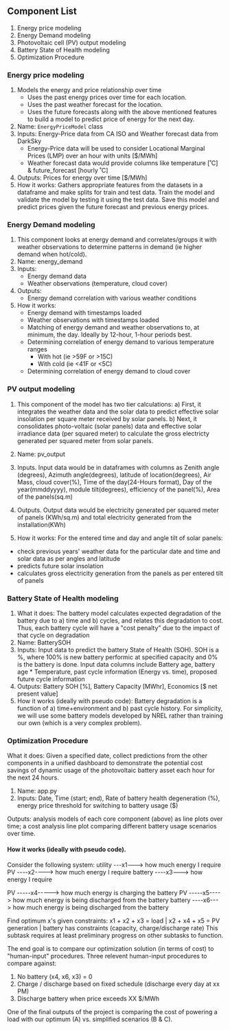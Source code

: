﻿## Component List

1. Energy price modeling
2. Energy Demand modeling
3. Photovoltaic cell (PV) output modeling
4. Battery State of Health modeling
5. Optimization Procedure

### Energy price modeling
1. Models the energy and price relationship over time
	* Uses the past energy prices over time for each location.
	* Uses the past weather forecast for the location.
	* Uses the future forecasts along with the above mentioned features to build a model to predict price of energy for the next day.
2. Name: `EnergyPriceModel` class
3. Inputs: Energy-Price data from CA ISO and Weather forecast data from DarkSky
	* Energy-Price data will be used to consider Locational Marginal Prices (LMP) over an hour with units [$/MWh]
	* Weather forecast data would provide columns like temperature [˚C] & future_forecast [hourly ˚C]
4. Outputs: Prices for energy over time [$/MWh]
5. How it works: Gathers appropriate features from the datasets in a dataframe and make splits for train and test data. Train the model and validate the model by testing it using the test data. Save this model and predict prices given the future forecast and previous energy prices.

### Energy Demand modeling
1. This component looks at energy demand and correlates/groups it with weather observations to determine patterns in demand (ie higher demand when hot/cold).
2. Name: energy_demand
3. Inputs:
	* Energy demand data
	* Weather observations (temperature, cloud cover)
4. Outputs:
	* Energy demand correlation with various weather conditions
5. How it works:
	* Energy demand with timestamps loaded
	* Weather observations with timestamps loaded
	* Matching of energy demand and weather observations to, at minimum, the day. Ideally by 12-hour, 1-hour periods best.
	* Determining correlation of energy demand to various temperature ranges
		* With hot (ie >59F or >15C)
		* With cold (ie <41F or <5C)
	* Determining correlation of energy demand to cloud cover

### PV output modeling
1. This component of the model has two tier calculations: a) First, it integrates the weather data and the solar data to predict effective solar insolation per square meter received by solar panels.
b) Next, it consolidates photo-voltaic (solar panels) data and effective solar irradiance data (per squared meter) to calculate the gross electricty generated per squared meter from solar panels.

2. Name:  pv_output
3. Inputs. Input data would be in dataframes with columns as Zenith angle (degrees), Azimuth angle(degrees), latitude of location(degrees), Air Mass, cloud cover(%), Time of the day(24-Hours format), Day of the year(mmddyyyy), module tilt(degrees), efficiency of the panel(%), Area of the panels(sq.m)
4. Outputs. Output data would be electricity generated per squared meter of panels (KWh/sq.m) and total electricity generated from the installation(KWh)
5. How it works: For the entered time and day and angle tilt of solar panels:
* check previous years' weather data for the particular date and time and solar data as per angles and latitude
* predicts future solar insolation
* calculates gross electricity generation from the panels as per entered tilt of panels

### Battery State of Health modeling
1. What it does: The battery model calculates expected degradation of the battery due to a) time and b) cycles, and relates this degradation to cost. Thus, each battery cycle will have a "cost penalty" due to the impact of that cycle on degradation
2. Name: BatterySOH
3. Inputs: Input data to predict the battery State of Health (SOH). SOH is a %, where 100% is new battery performic at specified capacity and 0% is the battery is done. Input data columns include Battery age, battery age * Temperature, past cycle information (Energy vs. time), proposed future cycle information
4. Outputs: Battery SOH [%], Battery Capacity [MWhr], Economics [$ net present value]
5. How it works (ideally with pseudo code): Battery degradation is a function of a) time+environment and b) past cycle history. For simplicity, we will use some battery models developed by NREL rather than training our own (which is a very complex problem).

### Optimization Procedure
What it does: Given a specified date, collect predictions from the other components in a unified dashboard to demonstrate the potential cost savings of dynamic usage of the photovoltaic battery asset each hour for the next 24 hours.

1. Name: app.py
2. Inputs: Date, Time (start; end), Rate of battery health degeneration (%), energy price threshold for switching to battery usage ($)

Outputs: analysis models of each core component (above) as line plots over time; a cost analysis line plot comparing different battery usage scenarios over time.

#### How it works (ideally with pseudo code).
Consider the following system:
utility ---x1---> how much energy I require
PV ----x2----> how much energy I require
battery ----x3---> how energy I require

PV -----x4-----> how much energy is charging the battery
PV -----x5----> how much energy is being discharged from the battery
battery ----x6---> how much energy is being discharged from the battery

Find optimum x's given constraints: x1 + x2 + x3 = load | x2 + x4 + x5 = PV generation | battery has constraints (capacity, charge/discharge rate)
This subtask requires at least preliminary progress on other subtasks to function.

The end goal is to compare our optimization solution (in terms of cost) to "human-input" procedures. Three relevent human-input procedures to compare against:
1. No battery (x4, x6, x3) = 0
2. Charge / discharge based on fixed schedule (discharge every day at xx PM)
3. Discharge battery when price exceeds XX $/MWh

One of the final outputs of the project is comparing the cost of powering a load with our optimum (A) vs. simplified scenarios (B & C).
